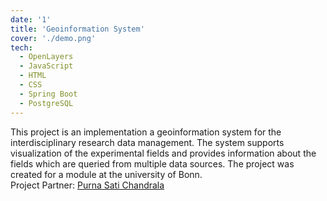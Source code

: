 ```yaml
---
date: '1'
title: 'Geoinformation System'
cover: './demo.png'
tech:
  - OpenLayers
  - JavaScript
  - HTML
  - CSS
  - Spring Boot
  - PostgreSQL
---
```

This project is an implementation a geoinformation system for the interdisciplinary research data management.
The system supports visualization of the experimental fields and provides information about the fields which are queried from multiple data sources.
The project was created for a module at the university of Bonn. \
Project Partner: [Purna Sati Chandrala](https://www.linkedin.com/in/purnasatichandrala/)